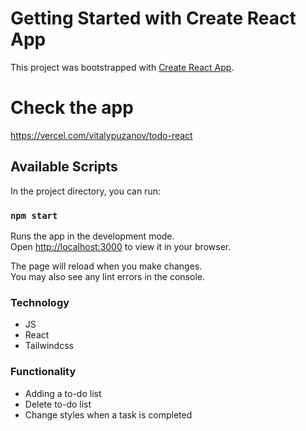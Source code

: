 # Getting Started with Create React App

This project was bootstrapped with [Create React App](https://github.com/facebook/create-react-app).

# Check the app 
https://vercel.com/vitalypuzanov/todo-react

## Available Scripts

In the project directory, you can run:

### `npm start`

Runs the app in the development mode.\
Open [http://localhost:3000](http://localhost:3000) to view it in your browser.

The page will reload when you make changes.\
You may also see any lint errors in the console.

### Technology 
- JS
- React
- Tailwindcss


### Functionality
- Adding a to-do list
- Delete to-do list
- Change styles when a task is completed
